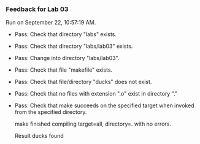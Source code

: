### Feedback for Lab 03

Run on September 22, 10:57:19 AM.

+ Pass: Check that directory "labs" exists.

+ Pass: Check that directory "labs/lab03" exists.

+ Pass: Change into directory "labs/lab03".

+ Pass: Check that file "makefile" exists.

+ Pass: Check that file/directory "ducks" does not exist.

+ Pass: Check that no files with extension ".o" exist in directory "."

+ Pass: Check that make succeeds on the specified target when invoked from the specified directory.

    make finished compiling target=all, directory=. with no errors.



    Result ducks found

